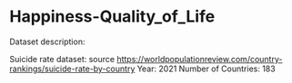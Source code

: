 # Happiness-Quality_of_Life
Dataset description:

Suicide rate dataset: source https://worldpopulationreview.com/country-rankings/suicide-rate-by-country
Year: 2021
Number of Countries: 183
